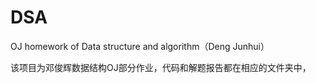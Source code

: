 # DSA
OJ homework of Data structure and algorithm（Deng Junhui）

  该项目为邓俊辉数据结构OJ部分作业，代码和解题报告都在相应的文件夹中，
